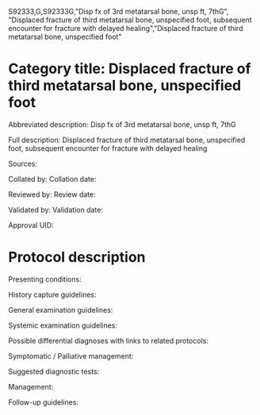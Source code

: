 S92333,G,S92333G,"Disp fx of 3rd metatarsal bone, unsp ft, 7thG", "Displaced fracture of third metatarsal bone, unspecified foot, subsequent encounter for fracture with delayed healing","Displaced fracture of third metatarsal bone, unspecified foot"
# Category title: Displaced fracture of third metatarsal bone, unspecified foot

Abbreviated description: Disp fx of 3rd metatarsal bone, unsp ft, 7thG

Full description: Displaced fracture of third metatarsal bone, unspecified foot, subsequent encounter for fracture with delayed healing

Sources:

Collated by:
Collation date:

Reviewed by:
Review date:

Validated by:
Validation date:

Approval UID:

# Protocol description

Presenting conditions:

History capture guidelines:

General examination guidelines:

Systemic examination guidelines:

Possible differential diagnoses with links to related protocols:

Symptomatic / Palliative management:

Suggested diagnostic tests:

Management:

Follow-up guidelines:
